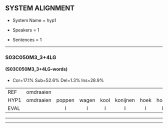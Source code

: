 
## SYSTEM ALIGNMENT

- System Name = hyp1

- Speakers = 1

- Sentences = 1

---

### S03C050M3_3+4LG

#### (S03C050M3_3+4LG-words)

- Cor=17.1%	Sub=52.6%	Del=1.3%	Ins=28.9%

|  |  |  |  |  |  |  |  |  |  |  |  |  |  |  |  |  |  |  |  |  |  |  |  |  |  |  |  |  |  |  |  |  |  |  |  |  |  |  |  |  |  |  |  |  |  |  |  |  |  |  |  |  |  |  |  |  |  |  |  |  |  |  |  |  |  |  |  |  |  |  |  |  |  |  |  |  |
|:--- |:---:|:---:|:---:|:---:|:---:|:---:|:---:|:---:|:---:|:---:|:---:|:---:|:---:|:---:|:---:|:---:|:---:|:---:|:---:|:---:|:---:|:---:|:---:|:---:|:---:|:---:|:---:|:---:|:---:|:---:|:---:|:---:|:---:|:---:|:---:|:---:|:---:|:---:|:---:|:---:|:---:|:---:|:---:|:---:|:---:|:---:|:---:|:---:|:---:|:---:|:---:|:---:|:---:|:---:|:---:|:---:|:---:|:---:|:---:|:---:|:---:|:---:|:---:|:---:|:---:|:---:|:---:|:---:|:---:|:---:|:---:|:---:|:---:|:---:|:---:|:---:|
| REF | omdraaien |  |  |  |  |  |  | poppenwagen | konijnenhok | * | * | elastiekje | * | ruziemaken | teddybeer | dierentuin | * | paddenstoelen |  | verstoppertje | wasmachine |  |  |  | fototoestel | * | * | * | toiletpapier | vrachtwagen | buurmannen | vogelkooi | olifant | schommelen | iedereen |  |  |  | schoenenwinkel | knutselen | ophangen | verjaardag |  |  |  |  | sprookjesboek | tandenborstel | lucifer | * | slaapkamer |  | * | achterdeur | ziekenhuis | nieuwsgierig | * | * | afblijven |  |  |  | kabouter | washandje | sneeuwwitje | * | goeiendag | vakantie |  | limonade | * | autorijden | eindelijk | familie | * | chocolade |
| HYP1 | omdraaien | poppen | wagen | kool | konijnen | hoek | hoek | eldas | tikel | rusi | maken | de | diber | dier | en | taan | pa | paddenstoelen | verstopperd | ja | wasmachine | foto | foo | toestel | toglet | pabier | rach | wagen | buurmanen | vo | vul | goi | olifant | schomallen | iedereen | schoen | nen | winkel | kn | nutselen | ophangen | verjaardag | spouk | jes | boek | tanen | borstel | luc | lucifer |  | slaapkamer | ak | acht | torder | dikenas | nieuws | gia | gierig | afblijven | kabelter | was | hantj | sneeuw | withe | gooi | goeie | dag | vakantie | limonada | au | auso | reden | endelijk | familie | koop | chocolade |
| EVAL |  | I | I | I | I | I | I | S | S | S | S | S | S | S | S | S | S |  | I | S |  | I | I | I | S | S | S | S | S | S | S | S |  | S |  | I | I | I | S | S |  |  | I | I | I | I | S | S |  | D |  | I | S | S | S | S | S | S |  | I | I | I | S | S | S | S | S |  | I | S | S | S | S |  | S |  |
---

---
